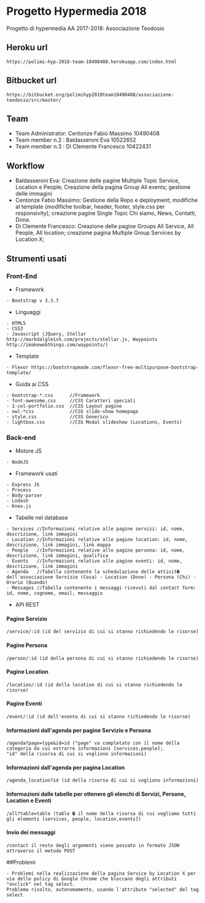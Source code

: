 # Progetto Hypermedia 2018
Progetto di hypermedia AA 2017-2018: Associazione Teodosio

## Heroku url
```
https://polimi-hyp-2018-team-10490408.herokuapp.com/index.html
```
## Bitbucket url
```
https://bitbucket.org/polimihyp2018team10490408/associazione-teodosio/src/master/
```
## Team
- Team Administrator: Centonze Fabio Massimo 10490408 
- Team member n.2   : Baldasseroni Eva 10522652
- Team member n.3   : Di Clemente Francesco 10422431

## Workflow
- Baldasseroni Eva: Creazione delle pagine Multiple Topic Service, Location e People; Creazione della pagina Group All events; gestione delle immagini
- Centonze Fabio Massimo: Gestione della Repo e deployment; modifiche al template (modifiche toolbar, header, footer, style.css per responsivity); creazione pagine Single Topic Chi siamo, News, Contatti, Dona. 
- Di Clemente Francesco: Creazione delle pagine Groups All Service, All People, All location; creazione pagina Multiple Group Services by Location X;

## Strumenti usati
### Front-End
- Framework
```
- Bootstrap v 3.3.7
```
- Linguaggi
```
- HTML5
- CSS3
- Javascript (JQuery, Stellar http://markdalgleish.com/projects/stellar.js, Waypoints http://imakewebthings.com/waypoints/)
```
- Template
```
- Flexor https://bootstrapmade.com/flexor-free-multipurpose-bootstrap-template/
```
- Guida ai CSS
```
- bootstrap-*.css      //Framework
- font-awesome.css     //CSS Caratteri speciali
- 1-col-portfolio.css  //CSS Layout pagine
- owl-*css             //CSS slide-show homepage
- style.css            //CSS Generico
- lightbox.css         //CSS Modal slideshow (Locations, Events)
```
### Back-end
- Motore JS
```
- NodeJS
```
- Framework usati
```
- Express JS      
- Process
- Body-parser
- Lodash
- Knex.js
```
- Tabelle nel database
```
- Services //Informazioni relative alle pagine servizi: id, nome, descrizione, link immagini    
- Location //Informazioni relative alle pagine location: id, nome, descrizione, link immagini, link mappa
- People   //Informazioni relative alle pagine persona: id, nome, descrizione, link immagini, qualifica
- Events   //Informazioni relative alle pagine eventi: id, nome, descrizione, link immagini
- Agenda   //Tabella contenente la schedulazione delle attivit� dell'associazione Servizio (Cosa) - Location (Dove) - Persona (Chi) - Orario (Quando)
- Messages //Tabella contenente i messaggi ricevuti dal contact form: id, nome, cognome, email, messaggio
```
- API REST
#### Pagine Servizio
```
/service/:id (id del servizio di cui si stanno richiedendo le risorse) 
```
#### Pagine Persona
```
/person/:id (id della persona di cui si stanno richiedendo le risorse) 
```
#### Pagine Location
```
/location/:id (id della location di cui si stanno richiedendo le risorse) 
```
#### Pagine Eventi
```
/event/:id (id dell'evento di cui si stanno richiedendo le risorse) 
```
#### Informazioni dall'agenda per pagine Servizio e Persona
```
/agenda?page=type&id=id ("page" va completato con il nome della categoria da cui estrarre informazioni [services,people]; 
"id" della risorsa di cui si vogliono informazioni)

```
#### Informazioni dall'agenda per pagina Location
```
/agenda_location?id (id della risorsa di cui si vogliono informazioni)

```
#### Informazioni dalle tabelle per ottenere gli elenchi di Servizi, Persone, Location e Eventi
```
/all?table=table (table � il nome della risorsa di cui vogliamo tutti gli elementi [services, people, location,events])

```
#### Invio dei messaggi
```
/contact il resto degli argomenti viene passato in formato JSON attraverso il metodo POST

```

##Problemi
```
- Problemi nella realizzazione della pagina Service by Location X per via delle policy di Google Chrome che bloccano degli attributi "onclick" nel tag select.
Problema risolto, autonomamente, usando l'attributo "selected" del tag select 
```